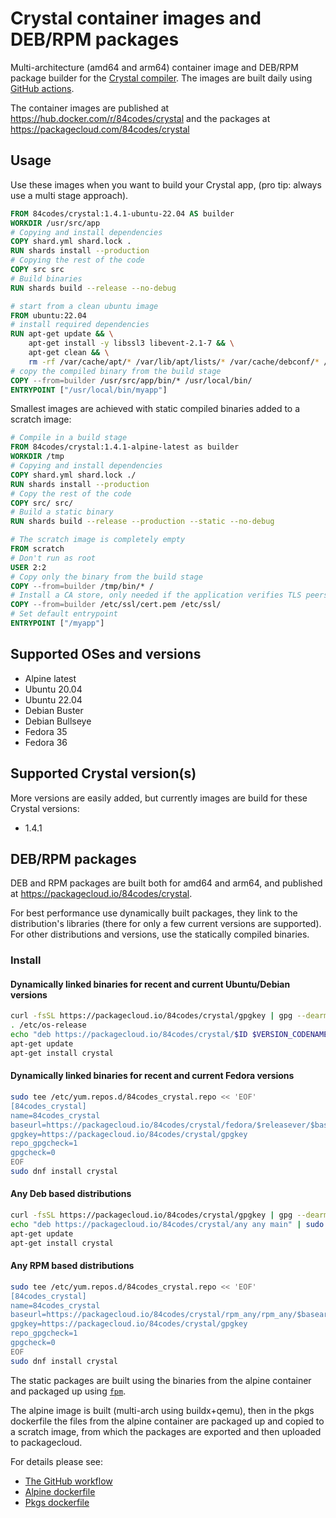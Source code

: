 # Crystal container images and DEB/RPM packages

Multi-architecture (amd64 and arm64) container image and DEB/RPM package builder for the [Crystal compiler](https://crystal-lang.org/). The images are built daily using [GitHub actions](/.github/workflows/docker.yml).

The container images are published at https://hub.docker.com/r/84codes/crystal and the packages at https://packagecloud.com/84codes/crystal

## Usage

Use these images when you want to build your Crystal app, (pro tip: always use a multi stage approach).

```Dockerfile
FROM 84codes/crystal:1.4.1-ubuntu-22.04 AS builder
WORKDIR /usr/src/app
# Copying and install dependencies
COPY shard.yml shard.lock .
RUN shards install --production
# Copying the rest of the code
COPY src src
# Build binaries
RUN shards build --release --no-debug

# start from a clean ubuntu image
FROM ubuntu:22.04
# install required dependencies
RUN apt-get update && \
    apt-get install -y libssl3 libevent-2.1-7 && \
    apt-get clean && \
    rm -rf /var/cache/apt/* /var/lib/apt/lists/* /var/cache/debconf/* /var/log/*
# copy the compiled binary from the build stage
COPY --from=builder /usr/src/app/bin/* /usr/local/bin/
ENTRYPOINT ["/usr/local/bin/myapp"]
```

Smallest images are achieved with static compiled binaries added to a scratch image:

```Dockerfile
# Compile in a build stage
FROM 84codes/crystal:1.4.1-alpine-latest as builder
WORKDIR /tmp
# Copying and install dependencies
COPY shard.yml shard.lock ./
RUN shards install --production
# Copy the rest of the code
COPY src/ src/
# Build a static binary
RUN shards build --release --production --static --no-debug

# The scratch image is completely empty
FROM scratch
# Don't run as root
USER 2:2
# Copy only the binary from the build stage
COPY --from=builder /tmp/bin/* /
# Install a CA store, only needed if the application verifies TLS peers (eg. talk to a https server)
COPY --from=builder /etc/ssl/cert.pem /etc/ssl/
# Set default entrypoint
ENTRYPOINT ["/myapp"]
```

## Supported OSes and versions

- Alpine latest
- Ubuntu 20.04
- Ubuntu 22.04
- Debian Buster
- Debian Bullseye
- Fedora 35
- Fedora 36

## Supported Crystal version(s)

More versions are easily added, but currently images are build for these Crystal versions:

- 1.4.1

## DEB/RPM packages

DEB and RPM packages are built both for amd64 and arm64, and published at https://packagecloud.io/84codes/crystal.

For best performance use dynamically built packages, they link to the distribution's libraries (there for only a few current versions are supported). For other distributions and versions, use the statically compiled binaries. 

### Install

#### Dynamically linked binaries for recent and current Ubuntu/Debian versions

```sh
curl -fsSL https://packagecloud.io/84codes/crystal/gpgkey | gpg --dearmor | sudo tee /etc/apt/trusted.gpg.d/84codes_crystal.gpg
. /etc/os-release
echo "deb https://packagecloud.io/84codes/crystal/$ID $VERSION_CODENAME main" | sudo tee /etc/apt/sources.list.d/84codes_crystal.list
apt-get update
apt-get install crystal
```

#### Dynamically linked binaries for recent and current Fedora versions

```sh
sudo tee /etc/yum.repos.d/84codes_crystal.repo << 'EOF'
[84codes_crystal]
name=84codes_crystal
baseurl=https://packagecloud.io/84codes/crystal/fedora/$releasever/$basearch
gpgkey=https://packagecloud.io/84codes/crystal/gpgkey
repo_gpgcheck=1
gpgcheck=0
EOF
sudo dnf install crystal
```

#### Any Deb based distributions

```sh
curl -fsSL https://packagecloud.io/84codes/crystal/gpgkey | gpg --dearmor | sudo tee /etc/apt/trusted.gpg.d/84codes_crystal.gpg
echo "deb https://packagecloud.io/84codes/crystal/any any main" | sudo tee /etc/apt/sources.list.d/84codes_crystal.list
apt-get update
apt-get install crystal
```

#### Any RPM based distributions

```sh
sudo tee /etc/yum.repos.d/84codes_crystal.repo << 'EOF'
[84codes_crystal]
name=84codes_crystal
baseurl=https://packagecloud.io/84codes/crystal/rpm_any/rpm_any/$basearch
gpgkey=https://packagecloud.io/84codes/crystal/gpgkey
repo_gpgcheck=1
gpgcheck=0
EOF
sudo dnf install crystal
```

The static packages are built using the binaries from the alpine container and packaged up using [`fpm`](https://fpm.readthedocs.io/en/latest/index.html).

The alpine image is built (multi-arch using buildx+qemu), then in the pkgs dockerfile the files from the alpine container are packaged up and copied to a scratch image, from which the packages are exported and then uploaded to packagecloud.

For details please see:

* [The GitHub workflow](.github/workflows/ci.yml)
* [Alpine dockerfile](alpine/Dockerfile)
* [Pkgs dockerfile](pkgs/Dockerfile)
